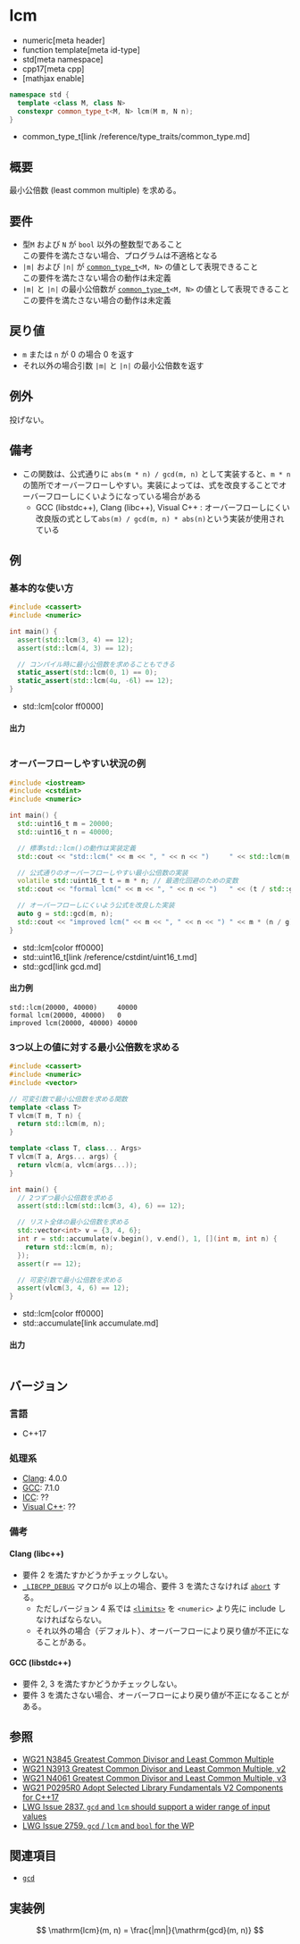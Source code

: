 # lcm
* numeric[meta header]
* function template[meta id-type]
* std[meta namespace]
* cpp17[meta cpp]
* [mathjax enable]

```cpp
namespace std {
  template <class M, class N>
  constexpr common_type_t<M, N> lcm(M m, N n);
}
```
* common_type_t[link /reference/type_traits/common_type.md]

## 概要
最小公倍数 (least common multiple) を求める。


## 要件
- 型`M` および `N` が `bool` 以外の整数型であること  
  この要件を満たさない場合、プログラムは不適格となる
- `|m|` および `|n|` が [`common_type_t`](/reference/type_traits/common_type.md)`<M, N>` の値として表現できること  
  この要件を満たさない場合の動作は未定義
- `|m|` と `|n|` の最小公倍数が [`common_type_t`](/reference/type_traits/common_type.md)`<M, N>` の値として表現できること  
  この要件を満たさない場合の動作は未定義


## 戻り値
* `m` または `n` が 0 の場合 0 を返す
* それ以外の場合引数 `|m|` と `|n|` の最小公倍数を返す


## 例外
投げない。


## 備考
- この関数は、公式通りに `abs(m * n) / gcd(m, n)` として実装すると、`m * n`の箇所でオーバーフローしやすい。実装によっては、式を改良することでオーバーフローしにくいようになっている場合がある
    - GCC (libstdc++), Clang (libc++), Visual C++ : オーバーフローしにくい改良版の式として`abs(m) / gcd(m, n) * abs(n)`という実装が使用されている


## 例
### 基本的な使い方
```cpp example
#include <cassert>
#include <numeric>

int main() {
  assert(std::lcm(3, 4) == 12);
  assert(std::lcm(4, 3) == 12);

  // コンパイル時に最小公倍数を求めることもできる
  static_assert(std::lcm(0, 1) == 0);
  static_assert(std::lcm(4u, -6l) == 12);
}
```
* std::lcm[color ff0000]

#### 出力
```
```

### オーバーフローしやすい状況の例
```cpp example
#include <iostream>
#include <cstdint>
#include <numeric>

int main() {
  std::uint16_t m = 20000;
  std::uint16_t n = 40000;

  // 標準std::lcm()の動作は実装定義
  std::cout << "std::lcm(" << m << ", " << n << ")     " << std::lcm(m, n) << std::endl;

  // 公式通りのオーバーフローしやすい最小公倍数の実装
  volatile std::uint16_t t = m * n; // 最適化回避のための変数
  std::cout << "formal lcm(" << m << ", " << n << ")   " << (t / std::gcd(m, n)) << std::endl;

  // オーバーフローしにくいよう公式を改良した実装
  auto g = std::gcd(m, n);
  std::cout << "improved lcm(" << m << ", " << n << ") " << m * (n / g) << std::endl;
}
```
* std::lcm[color ff0000]
* std::uint16_t[link /reference/cstdint/uint16_t.md]
* std::gcd[link gcd.md]

#### 出力例
```
std::lcm(20000, 40000)     40000
formal lcm(20000, 40000)   0
improved lcm(20000, 40000) 40000
```

### 3つ以上の値に対する最小公倍数を求める
```cpp example
#include <cassert>
#include <numeric>
#include <vector>

// 可変引数で最小公倍数を求める関数
template <class T>
T vlcm(T m, T n) {
  return std::lcm(m, n);
}

template <class T, class... Args>
T vlcm(T a, Args... args) {
  return vlcm(a, vlcm(args...));
}

int main() {
  // 2つずつ最小公倍数を求める
  assert(std::lcm(std::lcm(3, 4), 6) == 12);

  // リスト全体の最小公倍数を求める
  std::vector<int> v = {3, 4, 6};
  int r = std::accumulate(v.begin(), v.end(), 1, [](int m, int n) {
    return std::lcm(m, n);
  });
  assert(r == 12);

  // 可変引数で最小公倍数を求める
  assert(vlcm(3, 4, 6) == 12);
}
```
* std::lcm[color ff0000]
* std::accumulate[link accumulate.md]

#### 出力
```
```


## バージョン
### 言語
- C++17

### 処理系
- [Clang](/implementation.md#clang): 4.0.0
- [GCC](/implementation.md#gcc): 7.1.0
- [ICC](/implementation.md#icc): ??
- [Visual C++](/implementation.md#visual_cpp): ??

### 備考
#### Clang (libc++)
- 要件 2 を満たすかどうかチェックしない。
- [`_LIBCPP_DEBUG`](http://releases.llvm.org/5.0.0/projects/libcxx/docs/DesignDocs/DebugMode.html#using-debug-mode) マクロが`0` 以上の場合、要件 3 を満たさなければ [`abort`](/reference/cstdlib/abort.md) する。
    - ただしバージョン 4 系では [`<limits>`](/reference/limits.md) を `<numeric>` より先に include しなければならない。
    - それ以外の場合（デフォルト）、オーバーフローにより戻り値が不正になることがある。

#### GCC (libstdc++)
- 要件 2, 3 を満たすかどうかチェックしない。
- 要件 3 を満たさない場合、オーバーフローにより戻り値が不正になることがある。


## 参照
* [WG21 N3845 Greatest Common Divisor and Least Common Multiple](http://www.open-std.org/jtc1/sc22/wg21/docs/papers/2014/n3845.pdf)
* [WG21 N3913 Greatest Common Divisor and Least Common Multiple, v2](http://www.open-std.org/jtc1/sc22/wg21/docs/papers/2014/n3913.pdf)
* [WG21 N4061 Greatest Common Divisor and Least Common Multiple, v3](http://www.open-std.org/jtc1/sc22/wg21/docs/papers/2014/n4061.pdf)
* [WG21 P0295R0 Adopt Selected Library Fundamentals V2 Components for C++17](http://www.open-std.org/jtc1/sc22/wg21/docs/papers/2016/p0295r0.pdf)
* [LWG Issue 2837. `gcd` and `lcm` should support a wider range of input values](https://wg21.cmeerw.net/lwg/issue2837)
* [LWG Issue 2759. `gcd` / `lcm` and `bool` for the WP](https://wg21.cmeerw.net/lwg/issue2759)


## 関連項目
* [`gcd`](gcd.md)


## 実装例
$$ \mathrm{lcm}(m, n) = \frac{|mn|}{\mathrm{gcd}(m, n)} $$
